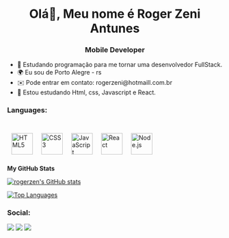 <h1 align="center">Olá👋, Meu nome é Roger Zeni Antunes</h1>
<h3 align="center">Mobile Developer</h3>
<ul>
<li> 📖 Estudando programação para me tornar uma desenvolvedor FullStack. </li>
<li> 🌍  Eu sou de Porto Alegre - rs </li>
<li> ✉️  Pode entrar em contato: rogerzeni@hotmaill.com.br
<li> 🧠  Estou estudando Html, css, Javascript e React. </li>
</ul>
<h3 align="left">Languages:</h3><br>
<a href="https://en.wikipedia.org/wiki/HTML5" target="_blank"><img style="margin: 10px" src="https://profilinator.rishav.dev/skills-assets/html5-original-wordmark.svg" alt="HTML5" height="50" /></a><a href="https://www.w3schools.com/css/" target="_blank"><img style="margin: 10px" src="https://profilinator.rishav.dev/skills-assets/css3-original-wordmark.svg" alt="CSS3" height="50" /><a href="https://www.javascript.com/" target="_blank"><img style="margin: 10px" src="https://profilinator.rishav.dev/skills-assets/javascript-original.svg" alt="JavaScript" height="50" /></a><a href="https://reactjs.org/" target="_blank"><img style="margin: 10px" src="https://profilinator.rishav.dev/skills-assets/react-original-wordmark.svg" alt="React" height="50" /></a><a href="https://nodejs.org/" target="_blank"><img style="margin: 10px" src="https://profilinator.rishav.dev/skills-assets/nodejs-original-wordmark.svg" alt="Node.js" height="50" /></a>   
<br>

<b>My GitHub Stats</b>


<a href="http://www.github.com/rogerzen"><img src="https://github-readme-stats.vercel.app/api?username=rogerzen&show_icons=true&hide=&count_private=true&title_color=0891b2&text_color=ffffff&icon_color=0891b2&bg_color=1c1917&hide_border=true&show_icons=true" alt="rogerzen's GitHub stats" /></a>

<a href="https://github.com/rogerzen" align="left"><img src="https://github-readme-stats.vercel.app/api/top-langs/?username=rogerzen&langs_count=10&title_color=0891b2&text_color=ffffff&icon_color=0891b2&bg_color=1c1917&hide_border=true&locale=en&custom_title=Top%20%Languages" alt="Top Languages" /></a>

### Social:
[<img src="https://img.shields.io/badge/linkedin-%230077B5.svg?&style=for-the-badge&logo=linkedin&logoColor=white" />](https://www.linkedin.com/in/Rogerzeni/) 
[<img src = "https://img.shields.io/badge/instagram-%23E4405F.svg?&style=for-the-badge&logo=instagram&logoColor=white">](https://www.instagram.com/rogerzeni/) 
[<img src = "https://img.shields.io/badge/facebook-%231877F2.svg?&style=for-the-badge&logo=facebook&logoColor=white">](https://www.facebook.com/roger.zeni)
